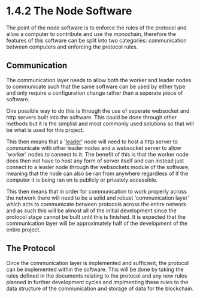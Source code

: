 # 1.4.2 The Node Software

The point of the node software is to enforce the rules of the protocol and allow a computer to contribute and use the monochain, therefore the features of this software can be split into two categories: communication between computers and enforcing the protocol rules.

## Communication

The communication layer needs to allow both the worker and leader nodes to communicate such that the same software can be used by either type and only require a configuration change rather than a seperate piece of software.

One possible way to do this is through the use of seperate websocket and http servers built into the software. This could be done through other methods but it is the simplist and most commonly used solutions so that will be what is used for this project.

This then means that a '[leader](2.5.3-consensus-algorithm/2.5.3.1-proof-of-worth-the-bullet-point-summary..md#leader-nodes-vs-worker-nodes)' node will need to host a http server to communicate with other leader nodes and a websocket server to allow 'worker' nodes to connect to it. The benefit of this is that the worker node does then not have to host any form of server itself and can instead just connect to a leader node through the websockets module of the software, meaning that the node can also be ran from anywhere regardless of if the computer it is being ran on is publicly or privately accessible.

This then means that in order for communication to work properly across the network there will need to be a solid and robust 'communication layer' which acts to communicate between protocols across the entire network and as such this will be almost all of the initial development since the protocol stage cannot be built until this is finished. It is expected that the communication layer will be approximately half of the development of the entire project.

## The Protocol

Once the communication layer is implemented and sufficient, the protocol can be implemented within the software. This will be done by taking the rules defined in the documents relating to the protocol and any new rules planned in further development cycles and implmenting these rules to the data structure of the communication and storage of data for the blockchain.
